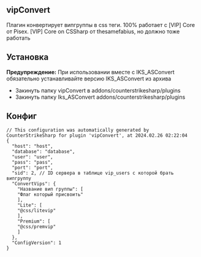 ## vipConvert
Плагин конвертирует випгруппы в css теги. 
100% работает с [VIP] Core от Pisex.
[VIP] Core on CSSharp от thesamefabius, но должно тоже работать

## Установка
**Предупреждение:** При использовании вместе с IKS_ASConvert обязательно устанавливайте версию IKS_ASConvert из архива
- Закинуть папку vipConvert в addons/counterstrikesharp/plugins
- Закинуть папку Iks_ASConvert addons/counterstrikesharp/plugins

## Конфиг

```
// This configuration was automatically generated by CounterStrikeSharp for plugin 'vipConvert', at 2024.02.26 02:22:04
{
  "host": "host",
  "database": "database",
  "user": "user",
  "pass": "pass",
  "port": "port", 
  "sid": 2, // ID сервера в таблице vip_users с которой брать випгруппу
  "ConvertVips": {
    "Название вип группы": [
    "Флаг который присвоить"
    ],
    "Lite": [
    "@css/litevip"
    ],
    "Premium": [
    "@css/premvip"
    ]
  },
  "ConfigVersion": 1
}
```
